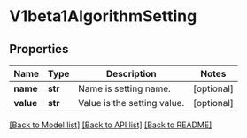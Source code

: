 # V1beta1AlgorithmSetting

## Properties
Name | Type | Description | Notes
------------ | ------------- | ------------- | -------------
**name** | **str** | Name is setting name. | [optional] 
**value** | **str** | Value is the setting value. | [optional] 

[[Back to Model list]](../README.md#documentation-for-models) [[Back to API list]](../README.md#documentation-for-api-endpoints) [[Back to README]](../README.md)


